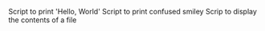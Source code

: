 Script to print 'Hello, World'
Script to print confused smiley
Scrip to display the contents of a file
